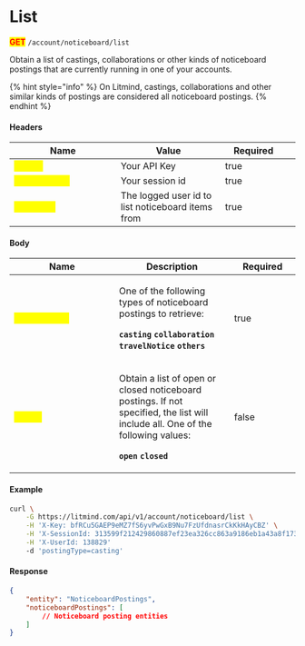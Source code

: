 # List

<mark style="color:red;">**GET**</mark> `/account/noticeboard/list`

Obtain a list of castings, collaborations or other kinds of noticeboard postings that are currently running in one of your accounts.

{% hint style="info" %}
On Litmind, castings, collaborations and other similar kinds of postings are considered all noticeboard postings.&#x20;
{% endhint %}

#### Headers

<table><thead><tr><th width="172">Name</th><th>Value</th><th width="100" data-type="checkbox">Required</th><th data-hidden></th></tr></thead><tbody><tr><td><mark style="color:yellow;"><strong>X-Key</strong></mark></td><td>Your API Key</td><td>true</td><td></td></tr><tr><td><mark style="color:yellow;"><strong>X-SessionId</strong></mark></td><td>Your session id</td><td>true</td><td></td></tr><tr><td><mark style="color:yellow;"><strong>X-UserId</strong></mark></td><td>The logged user id to list noticeboard items from</td><td>true</td><td></td></tr></tbody></table>

#### Body

<table><thead><tr><th width="169">Name</th><th>Description</th><th width="100" data-type="checkbox">Required</th></tr></thead><tbody><tr><td><mark style="color:yellow;"><strong>postingType</strong></mark></td><td><p>One of the following types of noticeboard postings to retrieve:</p><p><strong><code>casting</code></strong> <strong><code>collaboration</code></strong> <strong><code>travelNotice</code></strong> <strong><code>others</code></strong></p></td><td>true</td></tr><tr><td><mark style="color:yellow;"><strong>status</strong></mark></td><td><p>Obtain a list of open or closed noticeboard postings. If not specified, the list will include all. One of the following values:</p><p><strong><code>open</code></strong> <strong><code>closed</code></strong></p></td><td>false</td></tr></tbody></table>

#### Example

```bash
curl \
    -G https://litmind.com/api/v1/account/noticeboard/list \
    -H 'X-Key: bfRCu5GAEP9eMZ7fS6yvPwGxB9Nu7FzUfdnasrCkKkHAyCBZ' \
    -H 'X-SessionId: 313599f212429860887ef23ea326cc863a9186eb1a43a8f1739a1815ebe2a588' \
    -H 'X-UserId: 138829'
    -d 'postingType=casting'
```

#### Response

```json
{
    "entity": "NoticeboardPostings",
    "noticeboardPostings": [
        // Noticeboard posting entities
    ]
}
```

